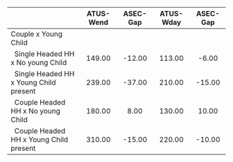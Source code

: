 
|                      |    ATUS-Wend |     ASEC-Gap |    ATUS-Wday |     ASEC-Gap |
| -------------------- | :----------: | :----------: | :----------: | :----------: |
| Couple x Young Child |              |              |              |              |
| &nbsp;&nbsp;Single Headed HH x No young Child |       149.00 |       -12.00 |       113.00 |        -6.00 |
| &nbsp;&nbsp;Single Headed HH x Young Child present |       239.00 |       -37.00 |       210.00 |       -15.00 |
| &nbsp;&nbsp;Couple Headed HH x No young Child |       180.00 |         8.00 |       130.00 |        10.00 |
| &nbsp;&nbsp;Couple Headed HH x Young Child present |       310.00 |       -15.00 |       220.00 |       -10.00 |

